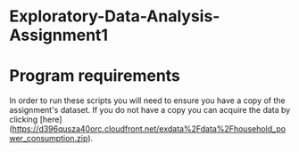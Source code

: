# Exploratory-Data-Analysis-Assignment1

Program requirements
====================

In order to run these scripts you will need to ensure you have a copy of the assignment's dataset.
If you do not have a copy you can acquire the data by clicking [here] (https://d396qusza40orc.cloudfront.net/exdata%2Fdata%2Fhousehold_power_consumption.zip).  


